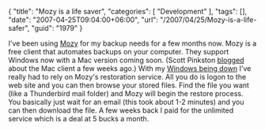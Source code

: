 {
	"title": "Mozy is a life saver",
	"categories": [
		"Development"
	],
	"tags": [],
	"date": "2007-04-25T09:04:00+06:00",
	"url": "/2007/04/25/Mozy-is-a-life-safer",
	"guid": "1979"
}

I've been using <a href="http://www.mozy.com">Mozy</a> for my backup needs for a few months now. Mozy is a free client that automates backups on your computer. They support Windows now with a Mac version coming soon. (Scott Pinkston <a href="http://scottpinkston.org/blog/index.cfm/2007/3/13/Mozy-backup-for-Mac">blogged</a> about the Mac client a few weeks ago.) With my <a href="http://ray.camdenfamily.com/index.cfm/2007/4/24/Where-the-heck-am-I">Windows being down</a> I've really had to rely on Mozy's restoration service. All you do is logon to the web site and you can then browse your stored files. Find the file you want (like a Thunderbird mail folder) and Mozy will begin the restore process. You basically just wait for an email (this took about 1-2 minutes) and you can then download the file. A few weeks back I paid for the unlimited service which is a deal at 5 bucks a month.